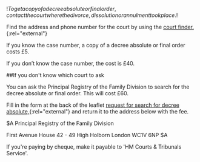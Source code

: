 $!To get a copy of a decree absolute or final order, contact the court where the divorce, dissolution or annulment took place.$!

Find the address and phone number for the court by using the [court finder.](http://hmctscourtfinder.direct.gov.uk/HMCTS/ "court finder"){:rel="external"}

If you know the case number, a copy of a decree absolute or final order costs £5.

If you don’t know the case number, the cost is £40.

##If you don't know which court to ask

You can ask the Principal Registry of the Family Division to search for the decree absolute or final order. This will cost £60.

Fill in the form at the back of the leaflet [request for search for decree absolute,](http://hmctsformfinder.direct.gov.uk/HMCTS/GetLeaflet.do?court_leaflets_id=134 "request for search for decree absolute"){:rel="external"} and return it to the address below with the fee.

$A Principal Registry of the Family Division

First Avenue House
42 - 49 High Holborn
London
WC1V 6NP $A

If you're paying by cheque, make it payable to 'HM Courts & Tribunals Service'.
